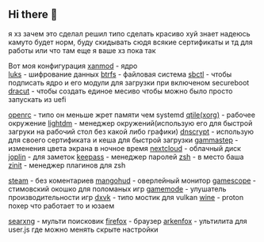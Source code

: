 ## Hi there 👋

<!--
**SPRATAY/SPRATAY** is a ✨ _special_ ✨ repository because its `README.md` (this file) appears on your GitHub profile.

Here are some ideas to get you started:

- 🔭 I’m currently working on ...
- 🌱 I’m currently learning ...
- 👯 I’m looking to collaborate on ...
- 🤔 I’m looking for help with ...
- 💬 Ask me about ...
- 📫 How to reach me: ...
- 😄 Pronouns: ...
- ⚡ Fun fact: ...
-->
я хз зачем это сделал решил типо сделать красиво хуй знает надеюсь камуто будет норм, буду скидывать сюдя всякие сертификаты и тд для работы или что там еще я ваше хз пока так

Вот моя конфигурация
[xanmod](https://xanmod.org/) - ядро  
[luks](https://gitlab.com/cryptsetup/cryptsetup/blob/master/README.md) - шифрование данных
[btrfs](https://btrfs.readthedocs.io/en/latest/) - файловая система
[sbctl](https://github.com/Foxboron/sbctl) - чтобы подписать ядро и его модули для загрузки при включеном secureboot
[dracut](https://dracut-ng.github.io/dracut-ng/) - чтобы создать единое месиво чтобы можно было просто запускать из uefi

[openrc](https://wiki.gentoo.org/wiki/OpenRC) - типо он меньше жрет памяти чем systemd
[qtile(xorg)](https://qtile.org/) - рабочее окружение
[lightdm](https://github.com/canonical/lightdm) - менеджер окружений(использую его для быстрой загруки на рабочий стол без какой либо графики)
[dnscrypt](https://www.dnscrypt.org/) - использую для своего сертификата и кеша для быстрой загрузки
[gammastep](https://gitlab.com/chinstrap/gammastep) - изменения цвета экрана в ночное время
[nextcloud](https://nextcloud.com/) - облачный диск 
[joplin](https://joplinapp.org/) - для заметок
[keepass](https://keepassxc.org/) - менеджер паролей
[zsh](https://www.zsh.org/) - в место баша
[zinit](https://github.com/zdharma-continuum/zinit) - менеджер плагинов для zsh

[steam](https://store.steampowered.com/) - без коментариев
[mangohud](https://github.com/flightlessmango/MangoHud) - оверлейный монитор
[gamescope](https://github.com/ValveSoftware/gamescope) - стимовский окошко для поломаных игр
[gamemode](https://github.com/FeralInteractive/gamemode) - улушатель производительности игр
[dxvk](https://github.com/doitsujin/dxvk) - типо мостик для vulkan
[wine](https://www.winehq.org/) - proton похер что работает то и юзаем

[searxng](https://docs.searxng.org/) - мульти поисковик
[firefox](https://www.mozilla.org/de/firefox/new/) - браузер
[arkenfox](https://github.com/arkenfox/user.js) - ультилита для user.js где можно менять скрыте настройки
